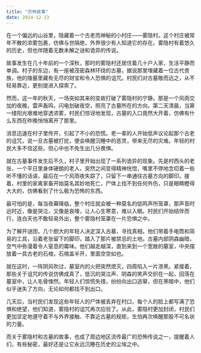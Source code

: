 ```yaml
---
title: "恐怖故事"
date: 2024-12-13
---
```


在一个偏远的山谷里，隐藏着一个古老而神秘的小村庄——雾隐村。这个村庄被常年不散的浓雾包裹，仿佛与世隔绝，外界很少有人知道它的存在。雾隐村有着悠久的历史，但也伴随着无数未解之谜和诡异的传说。

故事发生在几十年前的一个深秋，那时的雾隐村还居住着几十户人家，生活平静而单调。村子的东边，有一座被茂密森林环绕的古墓，据说那里埋藏着一位古代贵族，他的陵墓里藏有无尽的财宝和令人恐惧的诅咒。村民们对古墓敬而远之，从不轻易靠近，更别提进入探索了。

然而，这一年的秋天，一场突如其来的变故打破了雾隐村的宁静。那是一个风雨交加的夜晚，雷声轰鸣，闪电划破夜空，照亮了古墓所在的方向。第二天清晨，当第一缕阳光艰难地穿透浓雾，村民们惊讶地发现，古墓的入口竟然大开着，仿佛有什么东西在昨晚悄悄离开了那里。

消息迅速在村子里传开，引起了不小的恐慌。老一辈的人开始低声议论起那个古老的诅咒，说一旦古墓被打扰，便会唤醒沉睡中的恶灵，带来无尽的灾难。年轻的村民大多不信这些，但心中也不免生出几分畏惧。

就在古墓事件发生后不久，村子里开始出现了一系列诡异的现象。先是村西头的老张，一个平日里身体硬朗的老人，突然之间变得精神恍惚，嘴里不停地念叨着一些听不懂的话语，最后在一个风雨夜失踪了，只留下一串通往古墓方向的脚印。接着，村里的家禽家畜开始莫名其妙地死亡，尸体上找不到任何外伤，只是眼睛瞪得大大的，仿佛看到了什么极为恐怖的东西。

最可怕的是，每当夜幕降临，整个村庄就会被一种莫名的低鸣声所笼罩，那声音时远时近，像是哭泣，又像是哀嚎，让人心生寒意，难以入眠。村民们开始结伴而行，连白天也不敢轻易外出，整个雾隐村笼罩在一片恐惧之中。

为了解开谜团，几个胆大的年轻人决定深入古墓，寻找真相。他们带着手电筒和简易的工具，沿着老张留下的脚印，踏入了那片被禁忌的土地。古墓内部阴森幽暗，空气中弥漫着令人窒息的霉味。他们越走越深，直到来到一个宽敞的墓室，中央摆放着一具古老的石棺，石棺盖半开，里面空空如也。

就在这时，一阵阴风吹过，墓室内的火把突然熄灭，四周陷入一片漆黑。紧接着，那些关于诅咒的传说仿佛成真了，低沉的哭泣声、阴森的笑声交织在一起，回荡在墓室中，让人毛骨悚然。年轻人们惊慌失措，纷纷向出口逃窜，但在黑暗中，他们似乎迷失了方向，无论如何都找不到出口。

几天后，当村民们发现这些年轻人的尸体被丢弃在村口，每个人的脸上都写满了恐惧和绝望，他们知道，雾隐村的诅咒再次应验了。从此，雾隐村更加封闭，村民们更加坚定地遵守着不与外界接触、不靠近古墓的规矩，生怕再次唤醒那股不可名状的力量。

而关于雾隐村和古墓的故事，也成了周边地区流传最广的恐怖传说之一，提醒着人们，有些秘密，最好还是让它永远沉睡在历史的尘埃之中。



